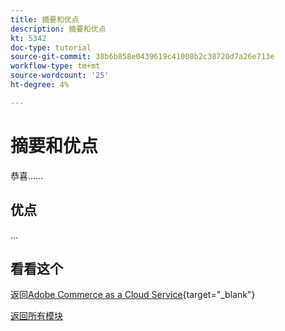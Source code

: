 ```yaml
---
title: 摘要和优点
description: 摘要和优点
kt: 5342
doc-type: tutorial
source-git-commit: 38b6b858e0439619c41008b2c38720d7a26e713e
workflow-type: tm+mt
source-wordcount: '25'
ht-degree: 4%

---
```


# 摘要和优点

恭喜……

## 优点

...

## 看看这个

返回[Adobe Commerce as a Cloud Service](./accs.md){target="_blank"}

[返回所有模块](../../../overview.md)
